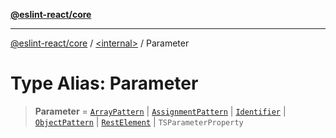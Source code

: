 [**@eslint-react/core**](../../README.md)

***

[@eslint-react/core](../../README.md) / [\<internal\>](../README.md) / Parameter

# Type Alias: Parameter

> **Parameter** = [`ArrayPattern`](../interfaces/ArrayPattern.md) \| [`AssignmentPattern`](../interfaces/AssignmentPattern.md) \| [`Identifier`](../interfaces/Identifier.md) \| [`ObjectPattern`](../interfaces/ObjectPattern.md) \| [`RestElement`](../interfaces/RestElement.md) \| `TSParameterProperty`
